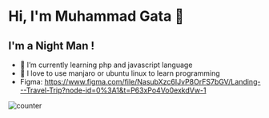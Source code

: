 # Hi, I'm Muhammad Gata 👋

## I'm a Night Man !

- 🌱 I’m currently learning php and javascript language
- 🐧 I love to use manjaro or ubuntu linux to learn programming
- Figma: https://www.figma.com/file/NasubXzc6IJvP8OrFS7bGV/Landing---Travel-Trip?node-id=0%3A1&t=P63xPo4Vo0exkdVw-1

![counter](https://komarev.com/ghpvc/?username=ghrne)     
